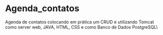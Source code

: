 # Agenda_contatos
Agenda de contatos colocando em prática um CRUD e utilizando Tomcat como server web, JAVA, HTML, CSS e como Banco de Dados PostgreSQL\
